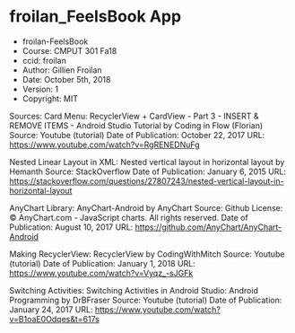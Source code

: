 # froilan_FeelsBook App
 * froilan-FeelsBook
 * Course: CMPUT 301 Fa18
 * ccid: froilan
 * Author: Gillien Froilan
 * Date: October 5th, 2018
 * Version: 1
 * Copyright: MIT
 
 
 Sources:
 Card Menu:
      RecyclerView + CardView - Part 3 - INSERT & REMOVE ITEMS - Android Studio Tutorial by Coding in Flow (Florian)
      Source: Youtube (tutorial)
      Date of Publication: October 22, 2017
      URL: https://www.youtube.com/watch?v=RgRENEDNuFg
      
 Nested Linear Layout in XML:
      Nested vertical layout in horizontal layout by Hemanth
      Source: StackOverflow
      Date of Publication: January 6, 2015
      URL: https://stackoverflow.com/questions/27807243/nested-vertical-layout-in-horizontal-layout
      
 AnyChart Library: 
      AnyChart-Android by AnyChart
      Source: Github
      License: © AnyChart.com - JavaScript charts. All rights reserved. 
      Date of Publication: August 10, 2017
      URL: https://github.com/AnyChart/AnyChart-Android
      
 Making RecyclerView:
      RecyclerView by CodingWithMitch
      Source: Youtube (tutorial)
      Date of Publication: January 1, 2018
      URL: https://www.youtube.com/watch?v=Vyqz_-sJGFk
      
 Switching Activities:
      Switching Activities in Android Studio: Android Programming by DrBFraser
      Source: Youtube (tutorial)
      Date of Publication: January 24, 2017
      URL: https://www.youtube.com/watch?v=B1oaE0Odqes&t=617s
